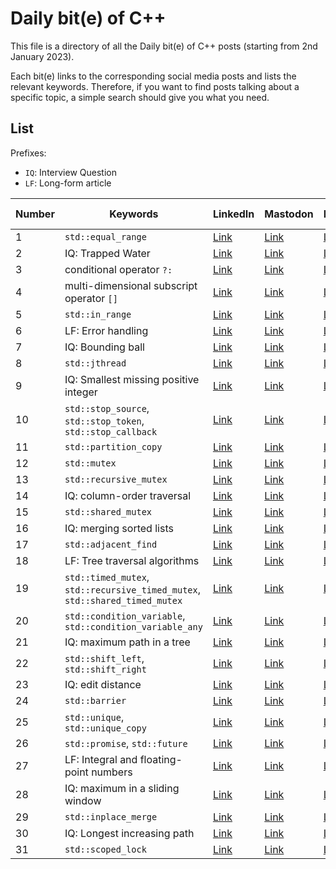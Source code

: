 # Daily bit(e) of C++

This file is a directory of all the Daily bit(e) of C++ posts (starting from 2nd January 2023).

Each bit(e) links to the corresponding social media posts and lists the relevant keywords.
Therefore, if you want to find posts talking about a specific topic, a simple search should give you what you need.

## List

Prefixes:

- `IQ`: Interview Question
- `LF`: Long-form article

| Number | Keywords | LinkedIn | Mastodon | Medium | Substack | Compiler Explorer |
|---     |---       |---       |---       |---     |---       | ---               |
| 1 | `std::equal_range` | [Link](https://www.linkedin.com/feed/update/urn:li:activity:7015738608712044544/) | [Link](https://hachyderm.io/@simontoth/109620913797164208) | [Link](https://medium.com/@simontoth/daily-bit-e-of-c-1-20dc3cfac63) | [Link](https://simontoth.substack.com/p/daily-bite-of-c-1) | [Link](https://godbolt.org/z/EPdoEdGYW) |
| 2 | IQ: Trapped Water | [Link](https://www.linkedin.com/feed/update/urn:li:activity:7016101216220762112/) | [Link](https://hachyderm.io/@simontoth/109626576231244637) | [Link](https://medium.com/@simontoth/daily-bit-e-of-c-trapped-water-fb9d37b5f4ac) | [Link](https://simontoth.substack.com/p/daily-bite-of-c-trapped-water) | [Link](https://godbolt.org/z/azoMjE4cc) |
| 3 | conditional operator `?:` | [Link](https://www.linkedin.com/feed/update/urn:li:activity:7016463294181855232/) | [Link](https://hachyderm.io/@simontoth/109632238439362067) | [Link](https://medium.com/@simontoth/daily-bit-e-of-c-conditional-operator-6a93e88cbec9) | [Link](https://simontoth.substack.com/p/daily-bite-of-c-conditional-operator) | [Link](https://godbolt.org/z/T8rxnzG64) 
| 4 | multi-dimensional subscript operator `[]` | [Link](https://www.linkedin.com/feed/update/urn:li:activity:7016825936255803392/) | [Link](https://hachyderm.io/@simontoth/109637900731019151) | [Link](https://medium.com/@simontoth/daily-bit-e-of-c-c-23-multi-dimensional-subscript-operator-3883054b1157) | [Link](https://simontoth.substack.com/p/daily-bite-of-c-c23-multi-dimensional) | [Link](https://godbolt.org/z/c6Kdf7dE4) |
| 5 | `std::in_range` | [Link](https://www.linkedin.com/posts/simontoth_cpp-cplusplus-coding-activity-7017188330177978369-qDML) | [Link](https://hachyderm.io/@simontoth/109643563131872727) | [Link](https://medium.com/@simontoth/daily-bit-e-of-c-std-in-range-10e5628d86fe) | [Link](https://simontoth.substack.com/p/daily-bite-of-c-stdin_range) | [Link](https://godbolt.org/z/c6Kdf7dE4) |
| 6 | LF: Error handling | [Link](https://www.linkedin.com/posts/simontoth_daily-bite-of-c-error-handling-activity-7017550465919762432-kcdI) | [Link](https://hachyderm.io/@simontoth/109649225643215541) | [Link](https://itnext.io/daily-bit-e-of-c-error-handling-7088462a7792) | [Link](https://simontoth.substack.com/p/daily-bite-of-c-error-handling) | - |
| 7 | IQ: Bounding ball | [Link](https://www.linkedin.com/posts/simontoth_cpp-cplusplus-coding-activity-7017912875969044480-45ko) | [Link](https://hachyderm.io/@simontoth/109654887683753170) | [Link](https://medium.com/@simontoth/daily-bit-e-of-c-bouncing-ball-1569ef3fb419) | [Link](https://medium.com/@simontoth/daily-bit-e-of-c-bouncing-ball-1569ef3fb419) | [Link](https://godbolt.org/z/Yxnb48nK1) |
| 8 | `std::jthread` | [Link](https://www.linkedin.com/posts/simontoth_in-c20-we-have-received-a-new-version-activity-7018275454126063616-yK-_) | [Link](https://hachyderm.io/@simontoth/109660549985366916) | [Link](https://medium.com/@simontoth/daily-bit-e-of-c-std-jthread-30d745dc6885) | [Link](https://simontoth.substack.com/p/daily-bite-of-c-stdjthread) | [Link](https://godbolt.org/z/1Yza68bdh) |
| 9 | IQ: Smallest missing positive integer | [Link](https://www.linkedin.com/posts/simontoth_tuesday-c-interview-question-the-smallest-activity-7018637759816859648-JDTy) | [Link](https://hachyderm.io/@simontoth/109666212261011985) | [Link](https://medium.com/@simontoth/daily-bit-e-of-c-smallest-missing-positive-integer-7f066807db9) | [Link](https://simontoth.substack.com/p/daily-bite-of-c-smallest-missing) | [Link](https://compiler-explorer.com/z/G9h3EPaG8) |
| 10 | `std::stop_source`, `std::stop_token`, `std::stop_callback` | [Link](https://www.linkedin.com/feed/update/urn:li:activity:7019000100018352128) | [Link](https://hachyderm.io/@simontoth/109671874754986087) | [Link](https://medium.com/@simontoth/daily-bit-e-of-c-std-stop-source-std-stop-token-std-stop-callback-d69d3ebe8e36) | [Link](https://simontoth.substack.com/p/daily-bite-of-c-stdstop_source-stdstop_token) | [Link](https://compiler-explorer.com/z/6x7xG3aoY) |
| 11 | `std::partition_copy` | [Link](https://www.linkedin.com/feed/update/urn:li:activity:7019362492610965504/) | [Link](https://hachyderm.io/@simontoth/109677537375768763) | [Link](https://medium.com/@simontoth/daily-bit-e-of-c-std-partition-copy-a7b7aed1a995) | [Link](https://simontoth.substack.com/p/daily-bite-of-c-stdpartition_copy) | [Link](https://godbolt.org/z/aqTdzso37) |
| 12 | `std::mutex` | [Link](https://www.linkedin.com/posts/simontoth_cpp-cplusplus-coding-activity-7019724998483288064-6v5B) | [Link](https://hachyderm.io/@simontoth/109683199203771408) | [Link](https://medium.com/@simontoth/daily-bit-e-of-c-std-mutex-558fe54c9dc3) | [Link](https://simontoth.substack.com/p/daily-bite-of-c-stdmutex) | [Link](https://compiler-explorer.com/z/Kx1raEs4b) |
| 13 | `std::recursive_mutex` | [Link](https://www.linkedin.com/posts/simontoth_cpp-cplusplus-coding-activity-7020087229771350016-KsrF) | [Link](https://hachyderm.io/@simontoth/109688861621356884) | [Link](https://medium.com/@simontoth/daily-bit-e-of-c-std-recursive-mutex-dd9b84f38f8d) | [Link](https://simontoth.substack.com/p/daily-bite-of-c-stdrecursive_mutex) | [Link](https://compiler-explorer.com/z/b83M1MMa1) |
| 14 | IQ: column-order traversal | [Link](https://www.linkedin.com/posts/simontoth_cpp-cplusplus-coding-activity-7020449556425269248-9S2R) | [Link](https://hachyderm.io/@simontoth/109694523866962936) | [Link](https://medium.com/@simontoth/daily-bit-e-of-c-column-order-traversal-8e670fac7137) | [Link](https://simontoth.substack.com/p/daily-bite-of-c-column-order-traversal) | [Link](https://compiler-explorer.com/z/55ET6h559) |
| 15 | `std::shared_mutex` | [Link](https://www.linkedin.com/posts/simontoth_cpp-cplusplus-coding-activity-7020812004894375936-2RUK) | [Link](https://hachyderm.io/@simontoth/109700186168609507) | [Link](https://medium.com/@simontoth/daily-bit-e-of-c-std-shared-mutex-ebe7477a7589) | [Link](https://simontoth.substack.com/p/daily-bite-of-c-stdshared_mutex) | [Link](https://compiler-explorer.com/z/cEoxj7Mzq) |
| 16 | IQ: merging sorted lists | [Link](https://www.linkedin.com/posts/simontoth_cpp-cplusplus-coding-activity-7021174392365703168-p5PV) | [Link](https://hachyderm.io/@simontoth/109705848475650242) | [Link](https://medium.com/@simontoth/daily-bit-e-of-c-merging-sorted-lists-f84d973aaa0b) | [Link](https://simontoth.substack.com/p/daily-bite-of-c-merging-sorted-lists) | [Link](https://compiler-explorer.com/z/cEe1G9YM6) |
| 17 | `std::adjacent_find` | [Link](https://www.linkedin.com/posts/simontoth_cpp-cplusplus-coding-activity-7021536881494396928-Dqpz) | [Link](https://hachyderm.io/@simontoth/109711510958034891) | [Link](https://medium.com/@simontoth/daily-bit-e-of-c-std-adjacent-find-dad92bf63713) | [Link](https://simontoth.substack.com/p/daily-bite-of-c-stdadjacent_find) | [Link](https://compiler-explorer.com/z/hnGEsrMGf) |
| 18 | LF: Tree traversal algorithms | [Link](https://www.linkedin.com/posts/simontoth_daily-bite-of-c-tree-traversal-algorithms-activity-7021899215010189313-icE-) | [Link](https://hachyderm.io/@simontoth/109717173139750644) | [Link](https://medium.com/@simontoth/daily-bit-e-of-c-tree-traversal-algorithms-44e0d16bce08) | [Link](https://simontoth.substack.com/p/daily-bite-of-c-tree-traversal-algorithms) | - |
| 19 | `std::timed_mutex`, `std::recursive_timed_mutex`, `std::shared_timed_mutex` | [Link](https://www.linkedin.com/posts/simontoth_cpp-cplusplus-coding-activity-7022261505249198080-TqD2) | [Link](https://hachyderm.io/@simontoth/109722835552647591) | [Link](https://medium.com/@simontoth/daily-bit-e-of-c-std-timed-mutex-std-recursive-timed-mutex-std-shared-timed-mutex-26a6f402fb48) | [Link](https://simontoth.substack.com/p/daily-bite-of-c-stdtimed_mutex-stdrecursive_time) | [Link](https://compiler-explorer.com/z/WP9sns8MP) |
| 20 | `std::condition_variable`, `std::condition_variable_any` | [Link](https://www.linkedin.com/feed/update/urn:li:activity:7022624028003561472) | [Link](https://hachyderm.io/@simontoth/109728498084656522) | [Link](https://medium.com/@simontoth/daily-bit-e-of-c-std-condition-variable-e506b3eadbea) | [Link](https://simontoth.substack.com/p/daily-bite-of-c-stdcondition_variable) | [Link](https://compiler-explorer.com/z/hzhsjWrv8) |
| 21 | IQ: maximum path in a tree | [Link](https://www.linkedin.com/posts/simontoth_cpp-cplusplus-coding-activity-7022986318552948736-A8hL) | [Link](https://hachyderm.io/@simontoth/109734159993376068) | [Link](https://medium.com/@simontoth/daily-bit-e-of-c-maximum-path-in-a-tree-9c224a543089) | [Link](https://simontoth.substack.com/p/daily-bite-of-c-maximum-path-in-a) | [Link](https://compiler-explorer.com/z/bfddTMs3W) |
| 22 | `std::shift_left`, `std::shift_right` | [Link](https://www.linkedin.com/posts/simontoth_cpp-cplusplus-coding-activity-7023348836420984832-UMZM) | [Link](https://hachyderm.io/@simontoth/109739822575223832) | [Link](https://medium.com/@simontoth/daily-bit-e-of-c-std-shift-left-std-shift-right-652480f44984) | [Link](https://simontoth.substack.com/p/daily-bite-of-c-stdshift_left-stdshift_right) | [Link](https://compiler-explorer.com/z/oEEa4n6rs) |
| 23 | IQ: edit distance | [Link](https://www.linkedin.com/posts/simontoth_cpp-cplusplus-coding-activity-7023711210885771265-9T8b) | [Link](https://hachyderm.io/@simontoth/109745484604085982) | [Link](https://medium.com/@simontoth/daily-bit-e-of-c-edit-distance-a8045c6766a6) | [Link](https://simontoth.substack.com/p/daily-bite-of-c-edit-distance) | [Link](https://compiler-explorer.com/z/cvsvdz8fo) |
| 24 | `std::barrier` | [Link](https://www.linkedin.com/posts/simontoth_cpp-cplusplus-coding-activity-7024073680750026753-hROm) | [Link](https://hachyderm.io/@simontoth/109751147461874546) | [Link](https://medium.com/@simontoth/daily-bit-e-of-c-std-barrier-b52ec8e39fd7) | [Link](https://simontoth.substack.com/p/daily-bite-of-c-stdbarrier) | [Link](https://compiler-explorer.com/z/aqM9xnv1j) |
| 25 | `std::unique`, `std::unique_copy` | [Link](https://www.linkedin.com/posts/simontoth_cpp-cplusplus-coding-activity-7024435949925257216-_II2) | [Link](https://hachyderm.io/@simontoth/109756809345051101) | [Link](https://medium.com/@simontoth/daily-bit-e-of-c-std-unique-std-unique-copy-6bd5ceb8ee0) | [Link](https://simontoth.substack.com/p/daily-bite-of-c-stdunique-stdunique_copy) | [Link](https://compiler-explorer.com/z/hPzEM3zGE) |
| 26 | `std::promise`, `std::future` | [Link](https://www.linkedin.com/posts/simontoth_cpp-cplusplus-coding-activity-7024798469504540673-gNUi) | [Link](https://hachyderm.io/@simontoth/109762471537230545) | [Link](https://medium.com/@simontoth/daily-bit-e-of-c-std-promise-std-future-3cc9fb72b566) | [Link](https://simontoth.substack.com/p/daily-bite-of-c-stdpromise-stdfuture) | [Link](https://godbolt.org/z/fW4W3GGsq) |
| 27 | LF: Integral and floating-point numbers | [Link](https://www.linkedin.com/posts/simontoth_daily-bite-of-c-numbers-are-not-easy-activity-7025160570064498688-LB9W) | [Link](https://hachyderm.io/@simontoth/109768134890123530) | [Link](https://itnext.io/daily-bit-e-of-c-numbers-are-not-easy-74431416e754) | [Link](https://simontoth.substack.com/p/daily-bite-of-c-numbers-are-not-easy) | - |
| 28 | IQ: maximum in a sliding window | [Link](https://www.linkedin.com/posts/simontoth_cpp-cplusplus-coding-activity-7025522958127230976-j3tq) | [Link](https://hachyderm.io/@simontoth/109773796350291621) | [Link](https://medium.com/@simontoth/daily-bit-e-of-c-maximum-in-a-sliding-window-c56963b9cace) | [Link](https://simontoth.substack.com/p/daily-bite-of-c-maximum-in-a-sliding) | [Link](https://compiler-explorer.com/z/EWbq55heq) |
| 29 | `std::inplace_merge` | [Link](https://www.linkedin.com/posts/simontoth_cpp-cplusplus-coding-activity-7025885346882048000-ce2z) | [Link](https://hachyderm.io/@simontoth/109779458619051259) | [Link](https://medium.com/@simontoth/daily-bit-e-of-c-std-inplace-merge-af08d42695ad) | [Link](https://simontoth.substack.com/p/daily-bite-of-c-stdinplace_merge) | [Link](https://compiler-explorer.com/z/KfG1dnnfx) |
| 30 | IQ: Longest increasing path | [Link](https://www.linkedin.com/posts/simontoth_cpp-cplusplus-coding-activity-7026247734139482114-JpFI) | [Link](https://hachyderm.io/@simontoth/109785120976122500) | [Link](https://medium.com/@simontoth/daily-bit-e-of-c-longest-increasing-path-6fdd97e7abc3) | [Link](https://simontoth.substack.com/p/daily-bite-of-c-longest-increasing) | [Link](https://compiler-explorer.com/z/G7n8KeszG) |
| 31 | `std::scoped_lock` | [Link](https://www.linkedin.com/posts/simontoth_cpp-cplusplus-coding-activity-7026610123020075008-XUvI) | [Link](https://hachyderm.io/@simontoth/109790783326572304) | [Link](https://medium.com/@simontoth/daily-bit-e-of-c-std-scoped-lock-9cab4142f9d4) | [Link](https://simontoth.substack.com/p/daily-bite-of-c-stdscoped_lock) | [Link](https://compiler-explorer.com/z/4P9KP85qM) |
